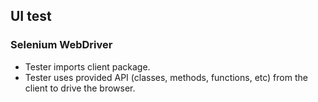 ## UI test

### Selenium WebDriver

* Tester imports client package.
* Tester uses provided API (classes, methods, functions, etc) from the client to
  drive the browser.
